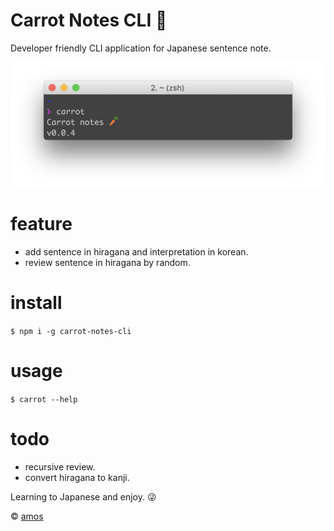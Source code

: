 # Carrot Notes CLI 🥕
Developer friendly CLI application for Japanese sentence note.

![hello carrot](./hello-carrot.png)

# feature
 - add sentence in hiragana and interpretation in korean.
 - review sentence in hiragana by random.

# install
`$ npm i -g carrot-notes-cli`
# usage
`$ carrot --help`

# todo
- recursive review.
- convert hiragana to kanji.

Learning to Japanese and enjoy. 😜

© [amos](amos@shallwefootball.com)